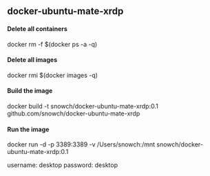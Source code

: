 ## docker-ubuntu-mate-xrdp

#### Delete all containers
docker rm -f $(docker ps -a -q)

#### Delete all images
docker rmi $(docker images -q)

#### Build the image
docker build -t snowch/docker-ubuntu-mate-xrdp:0.1 github.com/snowch/docker-ubuntu-mate-xrdp

#### Run the image
docker run -d -p 3389:3389 -v /Users/snowch:/mnt snowch/docker-ubuntu-mate-xrdp:0.1

username: desktop
password: desktop
